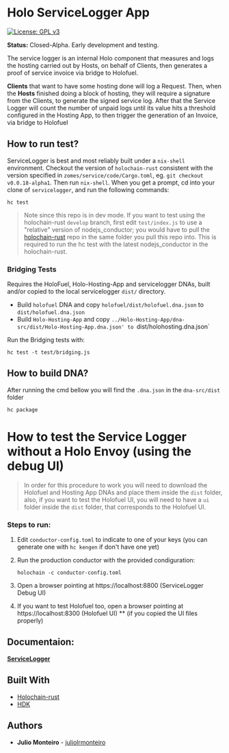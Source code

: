 # Holo ServiceLogger App


[![License: GPL v3](https://img.shields.io/badge/License-GPL%20v3-blue.svg)](http://www.gnu.org/licenses/gpl-3.0)

**Status:** Closed-Alpha. Early development and testing.

The service logger is an internal Holo component that measures and logs the hosting carried out by Hosts, on behalf of Clients, then generates a proof of service invoice via bridge to Holofuel.

**Clients** that want to have some hosting done will log a Request. Then, when the **Hosts** finished doing a block of hosting, they will require a signature from the Clients, to generate the signed service log. After that the Service Logger will count the number of unpaid logs until its value hits a threshold configured in the Hosting App, to then trigger the generation of an Invoice, via bridge to Holofuel

## How to run test?

ServiceLogger is best and most reliably built under a `nix-shell` environment.  Checkout the version
of `holochain-rust` consistent with the version specified in `zomes/service/code/Cargo.toml`,
eg. `git checkout v0.0.18-alpha1`.  Then run `nix-shell`.  When you get a prompt, cd into your clone
of `servicelogger`, and run the following commands:

```
hc test 
```
> Note since this repo is in dev mode.  If you want to test using the holochain-rust `develop` branch, first edit `test/index.js` to use a "relative" version of nodejs_conductor;  you would have to pull the [holochain-rust](https://github.com/holochain/holochain-rust) repo in the same folder you pull this repo into. This is required to run the hc test with the latest nodejs_conductor in the holochain-rust.

### Bridging Tests

Requires the HoloFuel, Holo-Hosting-App and servicelogger DNAs, built and/or copied to the local servicelogger `dist/` directory.

- Build `holofuel` DNA and copy `holofuel/dist/holofuel.dna.json` to `dist/holofuel.dna.json`
- Build `Holo-Hosting-App` and copy `../Holo-Hosting-App/dna-src/dist/Holo-Hosting-App.dna.json' to `dist/holohosting.dna.json`

Run the Bridging tests with:
```
hc test -t test/bridging.js
```

## How to build DNA?
After running the cmd bellow you will find the `.dna.json` in the `dna-src/dist` folder

```
hc package 
```
# How to test the Service Logger without a Holo Envoy (using the debug UI) 
> In order for this procedure to work you will need to download the Holofuel and Hosting App DNAs and place them inside the `dist` folder, also, if you want to test the Holofuel UI, you will need to have a `ui` folder inside the `dist` folder, that corresponds to the Holofuel UI.
### Steps to run:
  1. Edit `conductor-config.toml` to indicate to one of your keys (you can generate one with `hc kengen` if don't have one yet)

  2. Run the production conductor with the provided condiguration:
      ```
      holochain -c conductor-config.toml 
      ```
  3. Open a browser pointing at https://localhost:8800 (ServiceLogger Debug UI) 

  4. If you want to test Holofuel too, open a browser pointing at https://localhost:8300 (Holofuel UI) ** (if you copied the UI files properly) 

## Documentaion:

**[ServiceLogger](https://hackmd.io/Eb6YwHlgSNqQXLJyf94_xQ?view)** 


## Built With
* [Holochain-rust](https://github.com/holochain/holochain-rust)
* [HDK](https://developer.holochain.org/api/latest/hdk/)

## Authors
* **Julio Monteiro** - [juliolrmonteiro](https://github.com/juliolrmonteiro)

